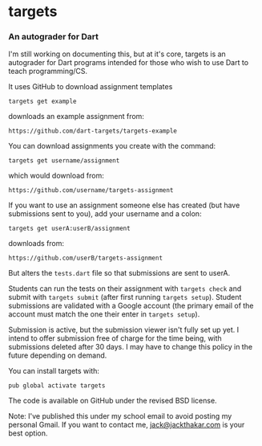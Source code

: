 # targets #
### An autograder for Dart ###

I'm still working on documenting this, but at it's core, targets is an autograder for Dart programs intended for those who wish to use Dart to teach programming/CS.

It uses GitHub to download assignment templates

    targets get example

downloads an example assignment from:
    
    https://github.com/dart-targets/targets-example

You can download assignments you create with the command:

    targets get username/assignment

which would download from:

    https://github.com/username/targets-assignment

If you want to use an assignment someone else has created (but have submissions sent to you), add your username and a colon:

    targets get userA:userB/assignment

downloads from:
    
    https://github.com/userB/targets-assignment

But alters the `tests.dart` file so that submissions are sent to userA.

Students can run the tests on their assignment with `targets check` and submit with `targets submit` (after first running `targets setup`). Student submissions are validated with a Google account (the primary email of the account must match the one their enter in `targets setup`). 

Submission is active, but the submission viewer isn't fully set up yet. I intend to offer submission free of charge for the time being, with submissions deleted after 30 days. I may have to change this policy in the future depending on demand.

You can install targets with:

    pub global activate targets

The code is available on GitHub under the revised BSD license.

Note: I've published this under my school email to avoid posting my personal Gmail. If you want to contact me, jack@jackthakar.com is your best option.